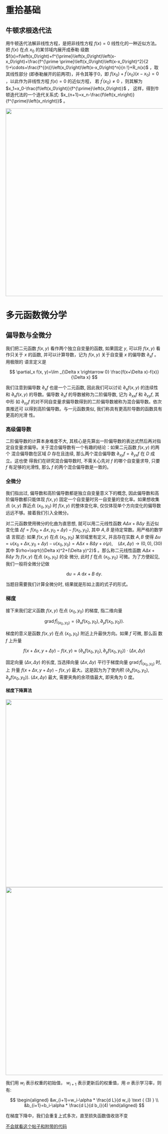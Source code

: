# 重拾基础
## 牛顿求根迭代法
用牛顿迭代法解非线性方程，是把非线性方程 $f(x)=0$ 线性化的一种近似方法。把 $f(x)$ 在点 $x_0$ 的某邻域内展开成泰勒 级数 $f(x)=f\left(x_0\right)+f^{\prime}\left(x_0\right)\left(x-x_0\right)+\frac{f^{\prime \prime}\left(x_0\right)\left(x-x_0\right)^2}{2 !}+\cdots+\frac{f^{(n)}\left(x_0\right)\left(x-x_0\right)^n}{n !}+R_n(x)$ ，取其线性部分 (即泰勒展开的前两项)，并令其等于0，即 $f\left(x_0\right)+f^{\prime}\left(x_0\right)\left(x-x_0\right)=0$ ，以此作为非线性方程 $f(x)=0$ 的近似方程， 若 $f^{\prime}\left(x_0\right) \neq 0$ ，则其解为 $x_1=x_0-\frac{f\left(x_0\right)}{f^{\prime}\left(x_0\right)}$ ， 这样，得到牛顿迭代法的一个迭代关系式: $x_{n+1}=x_n-\frac{f\left(x_n\right)}{f^{\prime}\left(x_n\right)}$ 。

<div align=center>
<img src="https://user-images.githubusercontent.com/111955215/199713464-8c6784d3-7fd9-4b91-bedb-e6f076284ce9.png" width="600">
</div>

# 多元函数微分学
## 偏导数与全微分
我们把二元函数 $f(x, y)$ 看作两个独立自变量的函数, 如果固定 $y$, 可以将 $f(x, y)$ 看 作只关于 $x$ 的函数, 并可以计算导数，记为 $f(x, y)$ 关于自变量 $x$ 的偏导数 $\partial_x f$ 。用极限的 语言定义是

$$
\partial_x f(x, y)=\lim _{\Delta x \rightarrow 0} \frac{f(x+\Delta x)-f(x)}{\Delta x}
$$

我们注意到偏导数 $\partial_x f$ 也是一个二元函数, 因此我们可以讨论 $\partial_x f(x, y)$ 的连续性 和 $\partial_x f(x, y)$ 的导数。偏导数 $\partial_x f$ 的导数被称为二阶偏导数, 记为 $\partial_{x x} f$ 和 $\partial_{x y} f$, 其中形 如 $\partial_{x y} f$ 的对不同自变量求偏导数得到的二阶偏导数被称为混合偏导数。依次类推还可 以得到高阶偏导数。与一元函数类似, 我们称具有更高阶导数的函数具有更高的光滑 性。

### 高级偏导数
二阶偏导数的计算本身难度不大, 其核心是先算出一阶偏导数的表达式然后再对指定自变量求偏导。关于混合偏导数有一个有趣的结论：如果二元函数 $f(x, y)$ 的两个 混合偏导数在区域 $D$ 存在且连续, 那么两个混合偏导数 $\partial_{x y} f=\partial_{y x} f$ 在 $D$ 成立。这也使 得我们在研究混合偏导数时, 不需关心先对 $f$ 的哪个自变量求导, 只要 $f$ 有足够的光滑性, 那么 $f$ 的两个混合偏导数是一致的。

### 全微分
我们指出过, 偏导数和高阶偏导数都是独立自变量意义下的概念, 因此偏导数和高阶偏导数都只能体现 $f(x, y)$ 固定一个自变量时另一自变量的变化率。如果想收集点 $(x, y)$ 靠近点 $\left(x_0, y_0\right)$ 时 $f(x, y)$ 的整体变化率, 仅仅体现单个方向变化的偏导数远远不够。接着我们引入全微分。

对二元函数使用微分的化曲为直思想, 就可以用二元线性函数 $A \Delta x+B \Delta y$ 去近似 变化值 $\Delta f=f\left(x_0+\Delta x, y_0+\Delta y\right)-f\left(x_0, y_0\right)$, 其中 $A, B$ 是待定常数。用严格的数学语 言叙述: 如果 $f(x, y)$ 在点 $\left(x_0, y_0\right)$ 某邻域里有定义, 并且存在实数 $A, B$ 使得 $\Delta u=u\left(x_0+\Delta x, y_0+\Delta y\right)-u\left(x_0, y_0\right)=A \Delta x+B \Delta y+o(\rho), \quad(\Delta x, \Delta y) \rightarrow(0,0),(30)$ 其中 $\rho=\sqrt{(\Delta x)^2+(\Delta y)^2}$ 。那么称二元线性函数 $A \Delta x+B \Delta y$ 为 $f(x, y)$ 在点 $\left(x_0, y_0\right)$ 的全 微分, 此时 $f$ 在点 $\left(x_0, y_0\right)$ 可微。为了方便起见, 我们一般将全微分记做

$$
\mathrm{d} u=A \mathrm{~d} x+B \mathrm{~d} y .
$$

当题目需要我们计算全微分时, 结果就是形如上面的式子的形式。

### 梯度
接下来我们定义函数 $f(x, y)$ 在点 $\left(x_0, y_0\right)$ 的梯度, 指二维向量

$$
\left.\operatorname{grad} f\right|_{\left(x_0, y_0\right)}=\left(\partial_x f\left(x_0, y_0\right), \partial_y f\left(x_0, y_0\right)\right) .
$$

梯度的意义是函数 $f(x, y)$ 在点 $\left(x_0, y_0\right)$ 附近上升最快方向。如果 $f$ 可微, 那么函 数 $f$ 上升量

$$
f(x+\Delta x, y+\Delta y)-f(x, y) \approx\left(\partial_x f\left(x_0, y_0\right), \partial_y f\left(x_0, y_0\right)\right) \cdot(\Delta x, \Delta y)
$$

固定向量 $(\Delta x, \Delta y)$ 的长度, 当选择向量 $(\Delta x, \Delta y)$ 平行于梯度向量 $\left.\operatorname{grad} f\right|_{\left(x_0, y_0\right)}$ 时, 上 升量 $f(x+\Delta x, y+\Delta y)-f(x, y)$ 最大。这是因为为了使内积 $\left(\partial_x f\left(x_0, y_0\right), \partial_y f\left(x_0, y_0\right)\right)$. $(\Delta x, \Delta y)$ 最大, 需要夹角的余项值最大, 即夹角为 0 度。

#### 梯度下降算法

<div align=center>
<img src="https://user-images.githubusercontent.com/111955215/199716741-46274e9e-21c8-489f-bef5-4b57eb958578.png" width="600">
</div>

<div align=center>
<img src="https://user-images.githubusercontent.com/111955215/199714711-c74524ad-3338-46b7-86bd-18b4561f2b6c.png" width="600">
</div>

我们用 $w_i$ 表示权重的初始值， $w_{i+1}$ 表示更新后的权重值，用 $\alpha$ 表示学习率，则有:

$$
\begin{aligned}
&w_{i+1}=w_i-\alpha * \frac{d L}{d w_i} \text { (3) } \\
&b_{i+1}=b_i-\alpha * \frac{d L}{d b_i}(4)
\end{aligned}
$$

在梯度下降中，我们会重复上式多次，直至损失函数值收敛不变

<a href="https://zhuanlan.zhihu.com/p/36564434">不会就看这个帖子和附带的代码</a>
